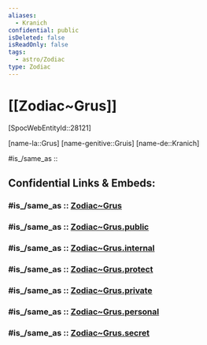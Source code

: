 ```yaml
---
aliases:
  - Kranich
confidential: public
isDeleted: false
isReadOnly: false
tags:
  - astro/Zodiac
type: Zodiac
---
```


# [[Zodiac~Grus]] 

[SpocWebEntityId::28121]

[name-la::Grus]
[name-genitive::Gruis]
[name-de::Kranich]

#is_/same_as :: 

## Confidential Links & Embeds: 

### #is_/same_as :: [Zodiac~Grus](/_Standards/Astronomy/Star~Constellation/Zodiac~Grus.md) 

### #is_/same_as :: [Zodiac~Grus.public](/_public/Astronomy/Star~Constellation/Zodiac~Grus.public.md) 

### #is_/same_as :: [Zodiac~Grus.internal](/_internal/Astronomy/Star~Constellation/Zodiac~Grus.internal.md) 

### #is_/same_as :: [Zodiac~Grus.protect](/_protect/Astronomy/Star~Constellation/Zodiac~Grus.protect.md) 

### #is_/same_as :: [Zodiac~Grus.private](/_private/Astronomy/Star~Constellation/Zodiac~Grus.private.md) 

### #is_/same_as :: [Zodiac~Grus.personal](/_personal/Astronomy/Star~Constellation/Zodiac~Grus.personal.md) 

### #is_/same_as :: [Zodiac~Grus.secret](/_secret/Astronomy/Star~Constellation/Zodiac~Grus.secret.md)

